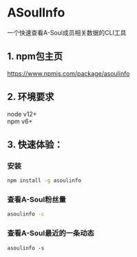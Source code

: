 # ASoulInfo
一个快速查看A-Soul成员相关数据的CLI工具

## 1. npm包主页
https://www.npmjs.com/package/asoulinfo
## 2. 环境要求
node v12+  
npm v6+
## 3. 快速体验：
### 安装
```sh
npm install -g asoulinfo
```

### 查看A-Soul粉丝量
```sh
asoulinfo -c
```

### 查看A-Soul最近的一条动态
```SH
asoulinfo -s
```